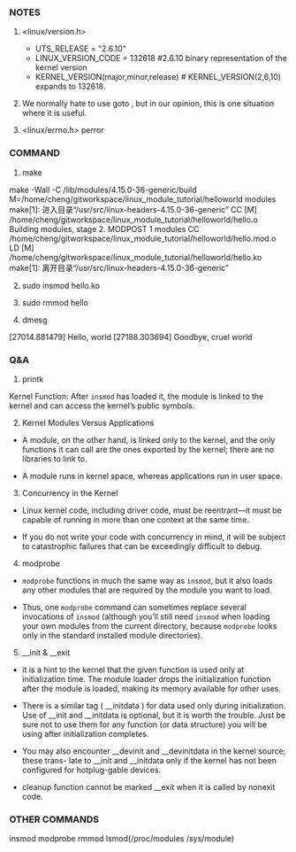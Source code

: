 ### NOTES

1. <linux/version.h>

    * UTS_RELEASE = "2.6.10"
    * LINUX_VERSION_CODE = 132618 #2.6.10 binary representation of the kernel version
    * KERNEL_VERSION(major,minor,release) # KERNEL_VERSION(2,6,10) expands to 132618.

2. We normally hate to use goto , but in our opinion, this is one situation where it is useful.

3. <linux/errno.h> perror

### COMMAND

1. make

make -Wall -C /lib/modules/4.15.0-36-generic/build M=/home/cheng/gitworkspace/linux_module_tutorial/helloworld modules
make[1]: 进入目录“/usr/src/linux-headers-4.15.0-36-generic”
  CC [M]  /home/cheng/gitworkspace/linux_module_tutorial/helloworld/hello.o
  Building modules, stage 2.
  MODPOST 1 modules
  CC      /home/cheng/gitworkspace/linux_module_tutorial/helloworld/hello.mod.o
  LD [M]  /home/cheng/gitworkspace/linux_module_tutorial/helloworld/hello.ko
make[1]: 离开目录“/usr/src/linux-headers-4.15.0-36-generic”

2. sudo insmod hello.ko

3. sudo rmmod hello

4. dmesg

[27014.881479] Hello, world
[27188.303694] Goodbye, cruel world

### Q&A

1. printk

Kernel Function: After `insmod` has loaded it, the module is linked to the kernel and can access the kernel’s public symbols.

2. Kernel Modules Versus Applications

* A module, on the other hand, is linked only to the kernel, and the only functions it can call are the ones exported by the kernel; there are no libraries to link to.

* A module runs in kernel space, whereas applications run in user space.

3. Concurrency in the Kernel

* Linux kernel code, including driver code, must be reentrant—it must be capable of running in more than one context at the same time.

* If you do not write your code with concurrency in mind, it will be subject to catastrophic failures that can be exceedingly difficult to debug.

4. modprobe

* `modprobe` functions in much the same way as `insmod`, but it also loads any other modules that are required by the module you want to load.

* Thus, one `modprobe` command can sometimes replace several invocations of `insmod` (although you’ll still need `insmod` when loading your own modules from the current directory, because `modprobe` looks only in the standard installed module directories).

5. __init & __exit

* it is a hint to the kernel that the given function is used only at initialization time. The module loader drops the initialization function after the module is loaded, making its memory available for other uses. 

* There is a similar tag ( __initdata ) for data used only during initialization. Use of __init and __initdata is optional, but it is worth the trouble. Just be sure not to use them for any function (or data structure) you will be using after initialization completes. 

* You may also encounter __devinit and __devinitdata in the kernel source; these trans- late to __init and __initdata only if the kernel has not been configured for hotplug-gable devices.

* cleanup function cannot be marked __exit when it is called by nonexit code.


### OTHER COMMANDS

insmod 
modprobe 
rmmod 
lsmod(/proc/modules /sys/module)